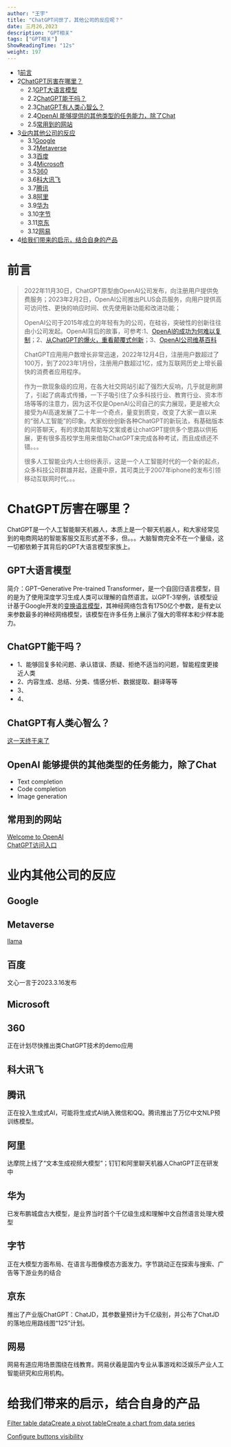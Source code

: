 ```yaml
---
author: "王宇"
title: "ChatGPT问世了，其他公司的反应呢？"
date: 三月26,2023
description: "GPT相关"
tags: ["GPT相关"]
ShowReadingTime: "12s"
weight: 197
---
```

*   1[前言](#前言)
*   2[ChatGPT厉害在哪里？](#ChatGPT厉害在哪里？)
    *   2.1[GPT大语言模型](#GPT大语言模型)
    *   2.2[ChatGPT能干吗？](#ChatGPT能干吗？)
    *   2.3[ChatGPT有人类心智么？](#ChatGPT有人类心智么？)
    *   2.4[OpenAI 能够提供的其他类型的任务能力，除了Chat](#OpenAI能够提供的其他类型的任务能力，除了Chat)
    *   2.5[常用到的网站](#常用到的网站)
*   3[业内其他公司的反应](#业内其他公司的反应)
    *   3.1[Google](#Google)
    *   3.2[Metaverse](#Metaverse)
    *   3.3[百度](#百度)
    *   3.4[Microsoft](#Microsoft)
    *   3.5[360](#360)
    *   3.6[科大讯飞](#科大讯飞)
    *   3.7[腾讯](#腾讯)
    *   3.8[阿里](#阿里)
    *   3.9[华为](#华为)
    *   3.10[字节](#字节)
    *   3.11[京东](#京东)
    *   3.12[网易](#网易)
*   4[给我们带来的启示，结合自身的产品](#给我们带来的启示，结合自身的产品)

前言
==

> 2022年11月30日，ChatGPT原型由OpenAI公司发布，向注册用户提供免费服务；2023年2月2日，OpenAI公司推出PLUS会员服务，向用户提供高可访问性、更快的响应时间、优先使用新功能和改进功能；
> 
> OpenAI公司于2015年成立的年轻有为的公司，在硅谷，突破性的创新往往由小公司发起。OpenAI背后的故事，可参考:1、[OpenAI的成功为何难以复制](https://mp.weixin.qq.com/s/Pgrs_h03TBxVhTDSTidfbg)；2、[从ChatGPT的爆火，重看颠覆式创新](https://mp.weixin.qq.com/s/hl7-L_Sl0PoodS0isvZ56w)；3、[OpenAI公司维基百科](https://en.wikipedia.org/wiki/OpenAI)
> 
> ChatGPT应用用户数增长非常迅速，2022年12月4日，注册用户数超过了100万，到了2023年1月份，注册用户数超过1亿，成为互联网历史上增长最快的消费者应用程序。
> 
> 作为一款现象级的应用，在各大社交网站引起了强烈大反响，几乎就是刷屏了，引起了病毒式传播，一下子吸引住了众多科技行业、教育行业、资本市场等等的注意力，因为这不仅是OpenAI公司自己的实力展现，更是被大众接受为AI高速发展了二十年一个奇点，量变到质变，改变了大家一直以来的“弱人工智能”的印象。大家纷纷创新各种ChatGPT的新玩法，有基础版本的问答聊天，有的求助其帮助写文案或者让chatGPT提供多个思路以供拓展，更有很多高校学生用来借助ChatGPT来完成各种考试，而且成绩还不错。。。
> 
> 很多人工智能业内人士纷纷表示，这是一个人工智能时代的一个新的起点，众多科技公司群雄并起，逐鹿中原，其可类比于2007年iphone的发布引领移动互联网时代。。。

ChatGPT厉害在哪里？
=============

ChatGPT是一个人工智能聊天机器人，本质上是一个聊天机器人，和大家经常见到的电商网站的智能客服交互形式差不多，但。。。大脑智商完全不在一个量级，这一切都依赖于其背后的GPT大语言模型家族上。

GPT大语言模型
--------

简介：GPT–Generative Pre-trained Transformer，是一个自回归语言模型，目的是为了使用深度学习生成人类可以理解的自然语言。以GPT-3举例，该模型设计基于Google开发的[变换语言模型](https://zh.wikipedia.org/wiki/Transformer%E6%A8%A1%E5%9E%8B)，其神经网络包含有1750亿个参数，是有史以来参数最多的神经网络模型，该模型在许多任务上展示了强大的零样本和少样本能力。

ChatGPT能干吗？
-----------

*   1、能够回复多轮问题、承认错误、质疑、拒绝不适当的问题，智能程度更接近人类
*   2、内容生成、总结、分类、情感分析、数据提取、翻译等等
*   3、
*   4、

ChatGPT有人类心智么？
--------------

[这一天终于来了](https://m.huxiu.com/article/792394.html)

OpenAI 能够提供的其他类型的任务能力，除了Chat
----------------------------

*   Text completion
*   Code completion
*   Image generation

常用到的网站
------

[Welcome to OpenAI](https://platform.openai.com/overview)  
[ChatGPT访问入口](https://chat.openai.com/chat)

业内其他公司的反应
=========

Google
------

Metaverse
---------

[llama](https://export.shobserver.com/baijiahao/html/586550.html)

百度
--

文心一言于2023.3.16发布

Microsoft
---------

360
---

正在计划尽快推出类ChatGPT技术的demo应用

科大讯飞
----

腾讯
--

正在投入生成式AI，可能将生成式AI纳入微信和QQ。腾讯推出了万亿中文NLP预训练模型。

阿里
--

达摩院上线了“文本生成视频大模型”；钉钉和阿里聊天机器人ChatGPT正在研发中

华为
--

已发布鹏城盘古大模型，是业界当时首个千亿级生成和理解中文自然语言处理大模型

字节
--

正在大模型方面布局、在语言与图像模态方面发力。字节跳动正在探索与搜索、广告等下游业务的结合

京东
--

推出了产业版ChatGPT：ChatJD，其参数量预计为千亿级别，并公布了ChatJD的落地应用路线图“125”计划。

网易
--

网易有道应用场景围绕在线教育。网易伏羲是国内专业从事游戏和泛娱乐产业人工智能研究和应用机构。

给我们带来的启示，结合自身的产品
================

  

[Filter table data](#)[Create a pivot table](#)[Create a chart from data series](#)

[Configure buttons visibility](/users/tfac-settings.action)